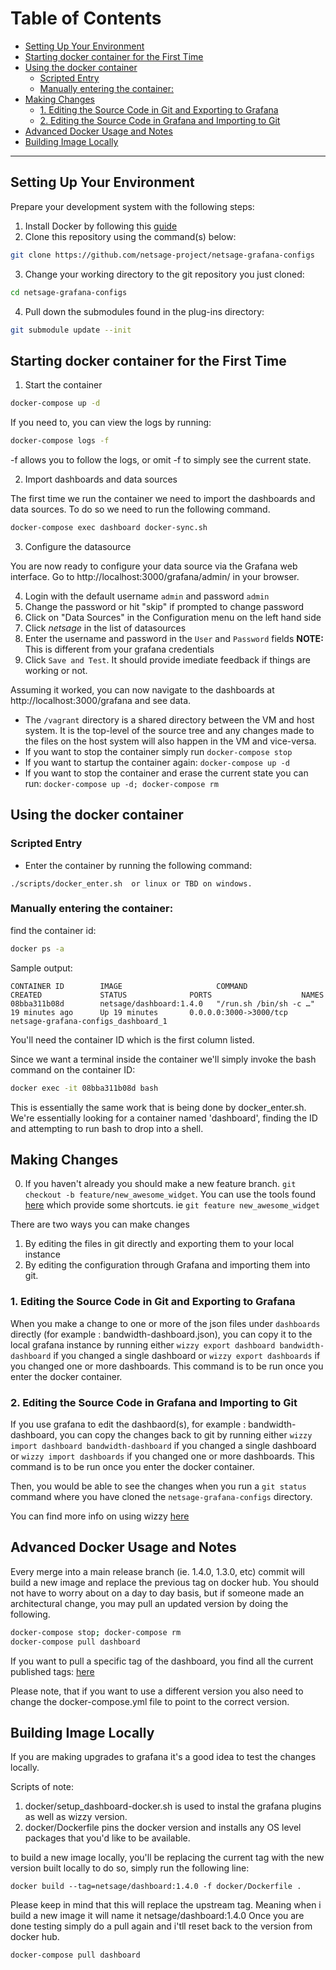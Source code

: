 # Table of Contents

- [Setting Up Your Environment](#setting-up-your-environment)
- [Starting docker container for the First Time](#starting-docker-container-for-the-first-time)
- [Using the docker container](#using-the-docker-container)
    - [Scripted Entry](#scripted-entry)
    - [Manually entering the container:](#manually-entering-the-container)
- [Making Changes](#making-changes)
    - [1. Editing the Source Code in Git and Exporting to Grafana](#1-editing-the-source-code-in-git-and-exporting-to-grafana)
    - [2. Editing the Source Code in Grafana and Importing to Git](#2-editing-the-source-code-in-grafana-and-importing-to-git)
- [Advanced Docker Usage and Notes](#advanced-docker-usage-and-notes)
- [Building Image Locally](#building-image-locally)


---



## Setting Up Your Environment 

Prepare your development system with the following steps:

1. Install Docker by following this [guide](https://docs.docker.com/install/)
2. Clone this repository using the command(s) below:

```sh
git clone https://github.com/netsage-project/netsage-grafana-configs
```

3. Change your working directory to the git repository you just cloned:

```sh
cd netsage-grafana-configs
```

4. Pull down the submodules found in the plug-ins directory:

```sh
git submodule update --init
```


## Starting docker container for the First Time

1. Start the container

```sh
docker-compose up -d 
```

If you need to, you can view the logs by running:

```sh
docker-compose logs -f 
```

-f allows you to follow the logs, or omit -f to simply see the current state.

2. Import dashboards and data sources

The first time we run the container we need to import the dashboards and data sources.  To do so we need to run the following command.

```sh
docker-compose exec dashboard docker-sync.sh
```

3. Configure the datasource

You are now ready to configure your data source via the Grafana web interface.  Go to http://localhost:3000/grafana/admin/ in your browser.

4. Login with the default username `admin` and password `admin`
5. Change the password or hit "skip" if prompted to change password
6. Click on "Data Sources" in the Configuration menu on the left hand side
7. Click *netsage* in the list of datasources
8. Enter the username and password in the `User` and `Password` fields **NOTE:** This is different from your grafana credentials
9. Click `Save and Test`. It should provide imediate feedback if things are working or not.

Assuming it worked, you can now navigate to the dashboards at http://localhost:3000/grafana and see data.

* The `/vagrant` directory is a shared directory between the VM and host system. It is the top-level of the source tree and any changes made to the files on the host system will also happen in the VM and vice-versa. 
* If you want to stop the container simply run `docker-compose stop`
* If you want to startup the container again: `docker-compose up -d `
* If you want to stop the container and erase the current state you can run: `docker-compose up -d; docker-compose rm `


## Using the docker container 

### Scripted Entry 
* Enter the container by running the following command: 

```
./scripts/docker_enter.sh  or linux or TBD on windows.
```

### Manually entering the container:

find the container id:

```sh
docker ps -a 
```

Sample output:

```
CONTAINER ID        IMAGE                     COMMAND                  CREATED             STATUS              PORTS                    NAMES
08bba311b08d        netsage/dashboard:1.4.0   "/run.sh /bin/sh -c …"   19 minutes ago      Up 19 minutes       0.0.0.0:3000->3000/tcp   netsage-grafana-configs_dashboard_1
```

You'll need the container ID which is the first column listed.

Since we want a terminal inside the container we'll simply invoke the bash command on the container ID:

```sh
docker exec -it 08bba311b08d bash
```

This is essentially the same work that is being done by docker_enter.sh.  We're essentially looking for a container named 'dashboard', finding the ID and attempting to run bash to drop into a shell.


## Making Changes

0. If you haven't already you should make a new feature branch.  `git checkout -b feature/new_awesome_widget`.  You can use the tools found [here](https://github.com/tj/git-extras/blob/master/Commands.md#git-featurerefactorbugchore) which provide some shortcuts.  ie `git feature new_awesome_widget`

There are two ways you can make changes
1. By editing the files in git directly and exporting them to your local instance
2. By editing the configuration through Grafana and importing them into git.

### 1. Editing the Source Code in Git and Exporting to Grafana

When you make a change to one or more of the json files under `dashboards` directly (for example : bandwidth-dashboard.json), you can copy it to the local grafana instance by running either `wizzy export dashboard bandwidth-dashboard` if you changed a single dashboard or `wizzy export dashboards` if you changed one or more dashboards. This command is to be run once you enter the docker container.

### 2. Editing the Source Code in Grafana and Importing to Git 

If you use grafana to edit the dashbaord(s), for example : bandwidth-dashboard, you can copy the changes back to git by running either `wizzy import dashboard bandwidth-dashboard` if you changed a single dashboard or `wizzy import dashboards` if you changed one or more dashboards. This command is to be run once you enter the docker container.

Then, you would be able to see the changes when you run a `git status` command where you have cloned the `netsage-grafana-configs` directory.

You can find more info on using wizzy [here](04_WIZZY.md)


## Advanced Docker Usage and Notes

Every merge into a main release branch (ie. 1.4.0, 1.3.0, etc) commit will build a new image and replace the previous tag on docker hub. You should not have to worry about on a day to day basis, but if someone made an architectural change, you may pull an updated version by doing the following.


```sh
docker-compose stop; docker-compose rm 
docker-compose pull dashboard
```

If you want to pull a specific tag of the dashboard, you find all the current published tags: [here](https://hub.docker.com/r/netsage/dashboard/tags)

Please note, that if you want to use a different version you also need to change the docker-compose.yml file to point to the correct version.

## Building Image Locally

If you are making upgrades to grafana it's a good idea to test the changes locally.

Scripts of note:

1. docker/setup_dashboard-docker.sh is used to instal the grafana plugins as well as wizzy version.
2. docker/Dockerfile pins the docker version and installs any OS level packages that you'd like to be available.

to build a new image locally, you'll be replacing the current tag with the new version built locally to do so, simply run the following line:

```
docker build --tag=netsage/dashboard:1.4.0 -f docker/Dockerfile . 
```

Please keep in mind that this will replace the upstream tag.  Meaning when i build a new image it will name it netsage/dashboard:1.4.0  Once you are done testing simply do a pull again and i'tll reset back to the version from docker hub. 


```sh
docker-compose pull dashboard
```


